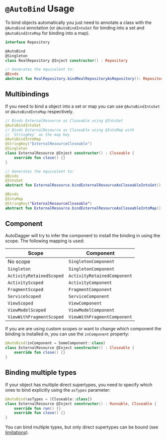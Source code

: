 # `@AutoBind` Usage 
To bind objects automatically you just need to annotate a class with the `@AutoBind` annotation (or `@AutoBindIntoSet`
for binding into a set and `@AutoBindIntoMap` for binding into a map).

```kotlin
interface Repository

@AutoBind
@Singleton
class RealRepository @Inject constructor() : Repository

// Generates the equivalent to:
@Binds
abstract fun RealRepository.bindRealRepositoryAsRepository(): Repository
```

## Multibindings
If you need to bind a object into a set or map you can use `@AutoBindIntoSet` or `@AutoBindIntoMap` respectively.

```kotlin
// Binds ExternalResource as Closeable using @IntoSet
@AutoBindIntoSet
// Binds ExternalResource as Closeable using @IntoMap with
// `StringKey` as the map key
@AutoBindIntoMap
@StringKey("ExternalResourceCloseable")
@Singleton
class ExternalResource @Inject constructor() : Closeable {
    override fun close() {}
}

// Generates the equivalent to:
@Binds
@IntoSet
abstract fun ExternalResource.bindExternalResourceAsCloseableIntoSet(): Closeable

@Binds
@IntoMap
@StringKey("ExternalResourceCloseable")
abstract fun ExternalResource.bindExternalResourceAsCloseableIntoMap(): Closeable
```

## Component
AutoDagger will try to infer the component to install the binding in using the scope. The following mapping is used:

| Scope                    | Component                   |
|--------------------------|-----------------------------|
| No scope                 | `SingletonComponent`        |
| `Singleton`              | `SingletonComponent`        |
| `ActivityRetainedScoped` | `ActivityRetainedComponent` |
| `ActivityScoped`         | `ActivityComponent`         |
| `FragmentScoped`         | `FragmentComponent`         |
| `ServiceScoped`          | `ServiceComponent`          |
| `ViewScoped`             | `ViewComponent`             |
| `ViewModelScoped`        | `ViewModelComponent`        |
| `ViewWithFragmentScoped` | `ViewWithFragmentComponent` |

If you are are using custom scopes or want to change which component the binding is installed in, you can use the 
`inComponent` property:
```kotlin
@AutoBind(inComponent = SomeComponent::class)
class ExternalResource @Inject constructor() : Closeable {
    override fun close() {}
}
```

## Binding multiple types
If your object has multiple direct supertypes, you need to specify which ones to bind explicitly using the `asTypes`
parameter:
```kotlin
@AutoBind(asTypes = [Closeable::class])
class ExternalResource @Inject constructor() : Runnable, Closeable {
    override fun run() {}
    override fun close() {}
}
```

You can bind multiple types, but only direct supertypes can be bound (see [limitations](../limitations.md#autobind-only-supports-direct-supertypes)).